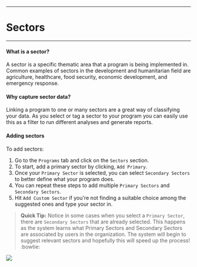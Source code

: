 ****
# Sectors
---

#### What is a sector?

A sector is a specific thematic area that a program is being implemented in. Common examples of sectors in the development and humanitarian field are agriculture, healthcare, food security, economic development, and emergency response.

#### Why capture sector data?

Linking a program to one or many sectors are a great way of classifying your data. As you select or tag a sector to your program you can easily use this as a filter to run different analyses and generate reports.

#### Adding sectors

To add sectors:

1. Go to the `Programs` tab and click on the `Sectors` section.
2. To start, add a primary sector by clicking, `Add Primary`.
3. Once your `Primary Sector` is selected, you can select `Secondary Sectors` to better define what your program does.
4. You can repeat these steps to add multiple `Primary Sectors` and `Secondary Sectors`.
5. Hit `Add Custom Sector` if you're not finding a suitable choice among the suggested ones and type your sector in.

> **Quick Tip:** 
Notice in some cases when you select a `Primary Sector`, there are `Secondary Sectors` that are already selected. This happens as the system learns what Primary Sectors and Secondary Sectors are associated by users in the organization. The system will begin to suggest relevant sectors and hopefully this will speed up the process! :bowtie:

![](/assets_en/add_sectors.PNG)